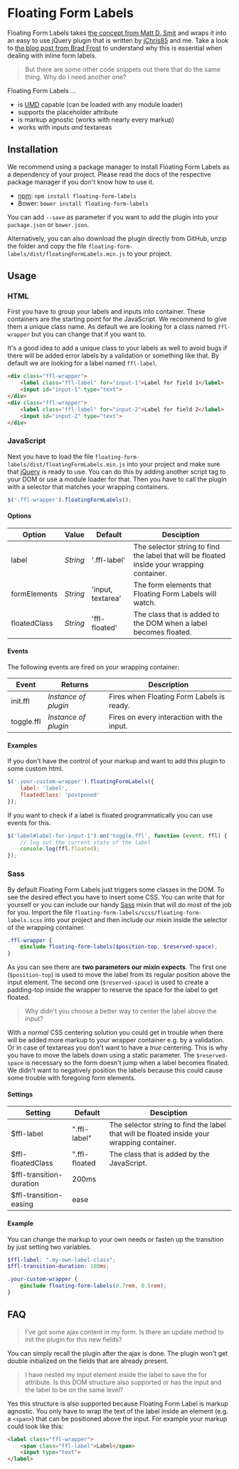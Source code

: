 # Floating Form Labels
Floating Form Labels takes [the concept from Matt D. Smit](https://dribbble.com/shots/1254439--GIF-Mobile-Form-Interaction) and wraps it into an easy to use jQuery plugin that is written by [jChris85](https://github.com/jChris85) and me. Take a look to [the blog post from Brad Frost](http://bradfrost.com/blog/post/float-label-pattern/) to understand why this is essential when dealing with inline form labels.

> But there are some other code snippets out there that do the same thing. Why do I need another one?

Floating Form Labels ...
* is [UMD](https://github.com/umdjs/umd) capable (can be loaded with any module loader)
* supports the placeholder attribute
* is markup agnostic (works with nearly every markup)
* works with inputs _and_ textareas

## Installation
We recommend using a package manager to install Floating Form Labels as a dependency of your project. Please read the docs of the respective package manager if you don't know how to use it.
* [npm](https://www.npmjs.com/package/floating-form-labels): `npm install floating-form-labels`
* Bower: `bower install floating-form-labels`

You can add `--save` as parameter if you want to add the plugin into your `package.json` or `bower.json`.

Alternatively, you can also download the plugin directly from GitHub, unzip the folder and copy the file `floating-form-labels/dist/floatingFormLabels.min.js` to your project.

## Usage
### HTML
First you have to group your labels and inputs into container. These containers are the starting point for the JavaScript. We recommend to give them a unique class name. As default we are looking for a class named `ffl-wrapper` but you can change that if you want to.

It's a good idea to add a unique class to your labels as well to avoid bugs if there will be added error labels by a validation or something like that. By default we are looking for a label named `ffl-label`.

```html
<div class="ffl-wrapper">
    <label class="ffl-label" for="input-1">Label for field 1</label>
    <input id="input-1" type="text">
</div>
<div class="ffl-wrapper">
    <label class="ffl-label" for="input-2">Label for field 2</label>
    <input id="input-2" type="text">
</div>
```

### JavaScript
Next you have to load the file `floating-form-labels/dist/floatingFormLabels.min.js` into your project and make sure that [jQuery](http://jquery.com/) is ready to use. You can do this by adding another script tag to your DOM or use a module loader for that. Then you have to call the plugin with a selector that matches your wrapping containers.

```javascript
$('.ffl-wrapper').floatingFormLabels();
```

#### Options
| Option | Value | Default | Desciption |
|---|---|---|---|
| label | _String_ | '.ffl-label' | The selector string to find the label that will be floated inside your wrapping container. |
| formElements | _String_ | 'input, textarea' | The form elements that Floating Form Labels will watch. |
| floatedClass | _String_ | 'ffl-floated' | The class that is added to the DOM when a label becomes floated. |

#### Events
The following events are fired on your wrapping container:

| Event | Returns | Description |
|---|---|---|
| init.ffl | _Instance of plugin_ | Fires when Floating Form Labels is ready. |
| toggle.ffl | _Instance of plugin_ | Fires on every interaction with the input. |

#### Examples
If you don't have the control of your markup and want to add this plugin to some custom html.
```javascript
$('.your-custom-wrapper').floatingFormLabels({
    label: 'label',
    floatedClass: 'postponed'
});
```

If you want to check if a label is floated programmatically you can use events for this.
```javascript
$('label#label-for-input-1').on('toggle.ffl', function (event, ffl) {
    // log out the current state of the label
    console.log(ffl.floated);
});
```

### Sass
By default Floating Form Labels just triggers some classes in the DOM. To see the desired effect you have to insert some CSS. You can write that for yourself or you can include our handy [Sass](http://sass-lang.com/) mixin that will do most of the job for you. Import the file `floating-form-labels/scss/floating-form-labels.scss` into your project and then include our mixin inside the selector of the wrapping container.
```scss
.ffl-wrapper {
    @include floating-form-labels($position-top, $reserved-space);
}
```
As you can see there are **two parameters our mixin expects**. The first one (`$position-top`) is used to move the label from its regular position above the input element. The second one (`$reserved-space`) is used to create a padding-top inside the wrapper to reserve the space for the label to get floated.

> Why didn't you choose a better way to center the label above the input?

With a _normal_ CSS centering solution you could get in trouble when there will be added more markup to your wrapper container e.g. by a validation. Or in case of textareas you don't want to have a _true_ centering. This is why you have to move the labels down using a static parameter. The `$reserved-space` is necessary so the form doesn't jump when a label becomes floated. We didn't want to negatively position the labels because this could cause some trouble with foregoing form elements.

#### Settings
| Setting | Default | Desciption |
|---|---|---|
| $ffl-label | ".ffl-label" | The selector string to find the label that will be floated inside your wrapping container. |
| $ffl-floatedClass | ".ffl-floated | The class that is added by the JavaScript. |
| $ffl-transition-duration | 200ms |  |
| $ffl-transition-easing | ease |  |

#### Example
You can change the markup to your own needs or fasten up the transition by just setting two variables.
```scss
$ffl-label: ".my-own-label-class";
$ffl-transition-duration: 100ms;

.your-custom-wrapper {
    @include floating-form-labels(0.7rem, 0.5rem);
}
```

## FAQ
> I've got some ajax content in my form. Is there an update method to init the plugin for this new fields?

You can simply recall the plugin after the ajax is done. The plugin won't get double initialized on the fields that are already present.

> I have nested my input element inside the label to save the for attribute. Is this DOM structure also supported or has the input and the label to be on the same level?

Yes this structure is also supported because Floating Form Label is markup agnostic. You only have to wrap the text of the label inside an element (e.g. a `<span>`) that can be positioned above the input. For example your markup could look like this:

```html
<label class="ffl-wrapper">
    <span class="ffl-label">Label</span>
    <input type="text">
</label>
```
